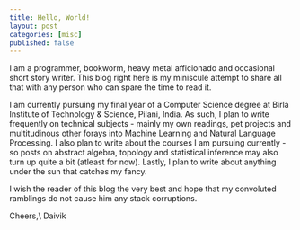 ```yaml
---
title: Hello, World!
layout: post
categories: [misc]
published: false
---
```


I am a programmer, bookworm, heavy metal afficionado and occasional short story writer. This blog right here is my miniscule attempt to share all that with any person who can spare the time to read it.

I am currently pursuing my final year of a Computer Science degree at Birla Institute of Technology & Science, Pilani, India. As such, I plan to write frequently on technical subjects - mainly my own readings, pet projects and multitudinous other forays into Machine Learning and Natural Language Processing. I also plan to write about the courses I am pursuing currently - so posts on abstract algebra, topology and statistical inference may also turn up quite a bit (atleast for now). Lastly, I plan to write about anything under the sun that catches my fancy.

I wish the reader of this blog the very best and hope that my convoluted ramblings do not cause him any stack corruptions.

Cheers,\\
Daivik
